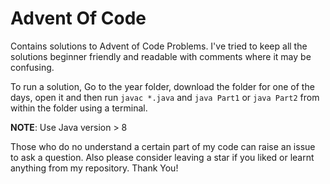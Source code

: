 # Advent Of Code
Contains solutions to Advent of Code Problems. I've tried to keep all the solutions beginner friendly and readable with comments where it may be confusing.

To run a solution, Go to the year folder, download the folder for one of the days, open it and then run `javac *.java` and `java Part1` or `java Part2` from within the folder using a terminal.

**NOTE**: Use Java version > 8

Those who do no understand a certain part of my code can raise an issue to ask a question. Also please consider leaving a star if you liked or learnt anything from my repository. Thank You!
